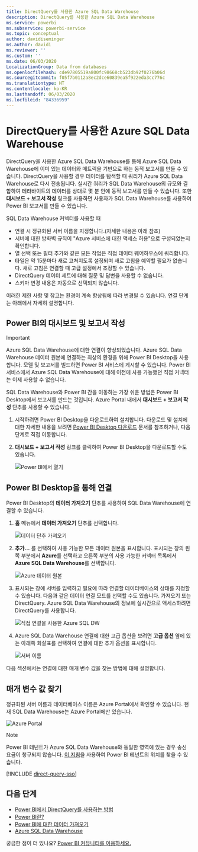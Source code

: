 ```yaml
---
title: DirectQuery를 사용한 Azure SQL Data Warehouse
description: DirectQuery를 사용한 Azure SQL Data Warehouse
ms.service: powerbi
ms.subservice: powerbi-service
ms.topic: conceptual
author: davidiseminger
ms.author: davidi
ms.reviewer: ''
ms.custom: ''
ms.date: 06/03/2020
LocalizationGroup: Data from databases
ms.openlocfilehash: cde97805519a800fc98668cb523db92f0276b06d
ms.sourcegitcommit: f05f7b0112a8ec2dce60839ea5f922eda3cc776c
ms.translationtype: HT
ms.contentlocale: ko-KR
ms.lasthandoff: 06/03/2020
ms.locfileid: "84336959"
---
```

# <a name="azure-sql-data-warehouse-with-directquery"></a>DirectQuery를 사용한 Azure SQL Data Warehouse

DirectQuery을 사용한 Azure SQL Data Warehouse를 통해 Azure SQL Data Warehouse에 이미 있는 데이터와 메트릭을 기반으로 하는 동적 보고서를 만들 수 있습니다. DirectQuery을 사용할 경우 데이터를 탐색할 때 쿼리가 Azure SQL Data Warehouse로 다시 전송됩니다. 실시간 쿼리가 SQL Data Warehouse의 규모와 결합하여 테라바이트의 데이터를 상대로 몇 분 안에 동적 보고서를 만들 수 있습니다. 또한 **대시보드 + 보고서 작성** 링크를 사용하면 사용자가 SQL Data Warehouse를 사용하여 Power BI 보고서를 만들 수 있습니다.

SQL Data Warehouse 커넥터를 사용할 때

* 연결 시 정규화된 서버 이름을 지정합니다.(자세한 내용은 아래 참조)
* 서버에 대한 방화벽 규칙이 "Azure 서비스에 대한 액세스 허용"으로 구성되었는지 확인합니다.
* 열 선택 또는 필터 추가와 같은 모든 작업은 직접 데이터 웨어하우스에 쿼리합니다.
* 타일은 약 15분마다 새로 고쳐지도록 설정되며 새로 고침을 예약할 필요가 없습니다.  새로 고침은 연결할 때 고급 설정에서 조정할 수 있습니다.
* DirectQuery 데이터 세트에 대해 질문 및 답변을 사용할 수 없습니다.
* 스키마 변경 내용은 자동으로 선택되지 않습니다.

이러한 제한 사항 및 참고는 환경이 계속 향상됨에 따라 변경될 수 있습니다. 연결 단계는 아래에서 자세히 설명합니다.

## <a name="build-dashboards-and-reports-in-power-bi"></a>Power BI의 대시보드 및 보고서 작성

> [!Important]
> Azure SQL Data Warehouse에 대한 연결이 향상되었습니다. Azure SQL Data Warehouse 데이터 원본에 연결하는 최상의 환경을 위해 Power BI Desktop을 사용합니다. 모델 및 보고서를 빌드하면 Power BI 서비스에 게시할 수 있습니다. Power BI 서비스에서 Azure SQL Data Warehouse에 대해 이전에 사용 가능했던 직접 커넥터는 이제 사용할 수 없습니다.

SQL Data Warehouse와 Power BI 간을 이동하는 가장 쉬운 방법은 Power BI Desktop에서 보고서를 만드는 것입니다. Azure Portal 내에서 **대시보드 + 보고서 작성** 단추를 사용할 수 있습니다.

1. 시작하려면 Power BI Desktop을 다운로드하여 설치합니다. 다운로드 및 설치에 대한 자세한 내용을 보려면 [Power BI Desktop 다운로드](../fundamentals/desktop-get-the-desktop.md) 문서를 참조하거나, 다음 단계로 직접 이동합니다.

2. **대시보드 + 보고서 작성** 링크를 클릭하여 Power BI Desktop을 다운로드할 수도 있습니다.

    ![Power BI에서 열기](media/service-azure-sql-data-warehouse-with-direct-connect/create-reports-01.png)


## <a name="connecting-through-power-bi-desktop"></a>Power BI Desktop을 통해 연결

Power BI Desktop의 **데이터 가져오기** 단추를 사용하여 SQL Data Warehouse에 연결할 수 있습니다. 

1. **홈** 메뉴에서 **데이터 가져오기** 단추를 선택합니다.  

    ![데이터 단추 가져오기](media/service-azure-sql-data-warehouse-with-direct-connect/create-reports-02.png)

2. **추가...** 를 선택하여 사용 가능한 모든 데이터 원본을 표시합니다. 표시되는 창의 왼쪽 부분에서 **Azure**를 선택하고 오른쪽 부분의 사용 가능한 커넥터 목록에서 **Azure SQL Data Warehouse**를 선택합니다.

    ![Azure 데이터 원본](media/service-azure-sql-data-warehouse-with-direct-connect/create-reports-03.png)

3. 표시되는 창에 서버를 입력하고 필요에 따라 연결할 데이터베이스의 상태를 지정할 수 있습니다. 다음과 같은 데이터 연결 모드를 선택할 수도 있습니다. 가져오기 또는 DirectQuery. Azure SQL Data Warehouse의 정보에 실시간으로 액세스하려면 DirectQuery를 사용합니다.

    ![직접 연결을 사용한 Azure SQL DW](media/service-azure-sql-data-warehouse-with-direct-connect/create-reports-04.png)

4. Azure SQL Data Warehouse 연결에 대한 고급 옵션을 보려면 **고급 옵션** 옆에 있는 아래쪽 화살표를 선택하여 연결에 대한 추가 옵션을 표시합니다.

    ![서버 이름](media/service-azure-sql-data-warehouse-with-direct-connect/create-reports-05.png)

다음 섹션에서는 연결에 대한 매개 변수 값을 찾는 방법에 대해 설명합니다. 

## <a name="finding-parameter-values"></a>매개 변수 값 찾기

정규화된 서버 이름과 데이터베이스 이름은 Azure Portal에서 확인할 수 있습니다. 현재 SQL Data Warehouse는 Azure Portal에만 있습니다.

![Azure Portal](media/service-azure-sql-data-warehouse-with-direct-connect/azureportal.png)

> [!NOTE]
> Power BI 테넌트가 Azure SQL Data Warehouse와 동일한 영역에 있는 경우 송신 요금이 청구되지 않습니다. [이 지침](https://docs.microsoft.com/power-bi/service-admin-where-is-my-tenant-located)을 사용하여 Power BI 테넌트의 위치를 찾을 수 있습니다.

[!INCLUDE [direct-query-sso](../includes/direct-query-sso.md)]

## <a name="next-steps"></a>다음 단계

* [Power BI에서 DirectQuery를 사용하는 방법](desktop-directquery-about.md)
* [Power BI란?](../fundamentals/power-bi-overview.md)  
* [Power BI에 대한 데이터 가져오기](service-get-data.md)  
* [Azure SQL Data Warehouse](/azure/sql-data-warehouse/sql-data-warehouse-overview-what-is/)

궁금한 점이 더 있나요? [Power BI 커뮤니티를 이용하세요.](https://community.powerbi.com/)
